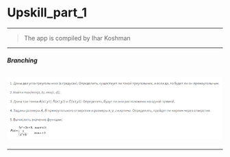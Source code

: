 # Upskill_part_1
-------------------
> The app is compiled by Ihar Koshman

***

##### Branching 

<h2>
   <img src="screenshots/branching.PNG" width="600">
</h2>

***

